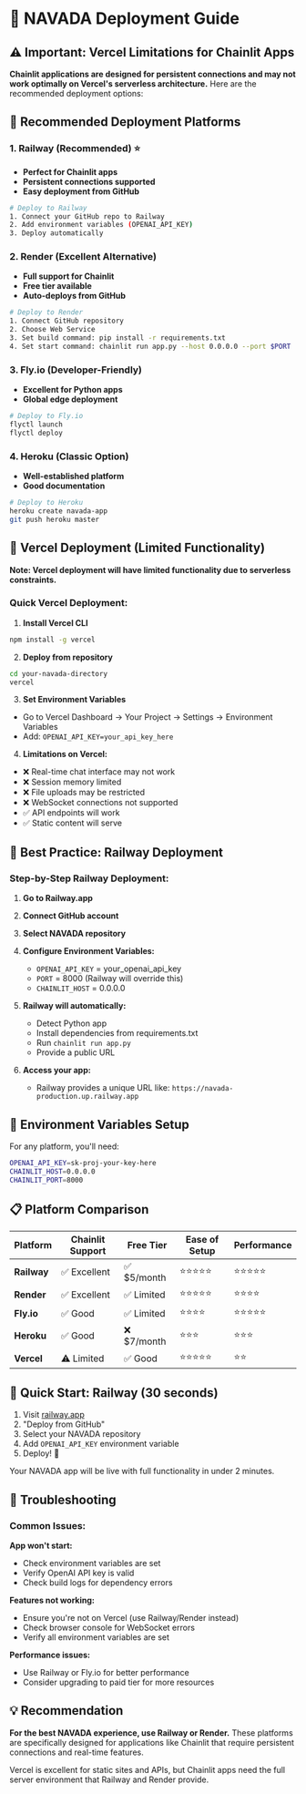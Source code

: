 # 🚀 NAVADA Deployment Guide

## ⚠️ **Important: Vercel Limitations for Chainlit Apps**

**Chainlit applications are designed for persistent connections and may not work optimally on Vercel's serverless architecture.** Here are the recommended deployment options:

## 🎯 **Recommended Deployment Platforms**

### 1. **Railway (Recommended) ⭐**
- **Perfect for Chainlit apps**
- **Persistent connections supported**
- **Easy deployment from GitHub**

```bash
# Deploy to Railway
1. Connect your GitHub repo to Railway
2. Add environment variables (OPENAI_API_KEY)
3. Deploy automatically
```

### 2. **Render (Excellent Alternative)**
- **Full support for Chainlit**
- **Free tier available**
- **Auto-deploys from GitHub**

```bash
# Deploy to Render
1. Connect GitHub repository
2. Choose Web Service
3. Set build command: pip install -r requirements.txt
4. Set start command: chainlit run app.py --host 0.0.0.0 --port $PORT
```

### 3. **Fly.io (Developer-Friendly)**
- **Excellent for Python apps**
- **Global edge deployment**

```bash
# Deploy to Fly.io
flyctl launch
flyctl deploy
```

### 4. **Heroku (Classic Option)**
- **Well-established platform**
- **Good documentation**

```bash
# Deploy to Heroku
heroku create navada-app
git push heroku master
```

## 🔧 **Vercel Deployment (Limited Functionality)**

**Note: Vercel deployment will have limited functionality due to serverless constraints.**

### Quick Vercel Deployment:

1. **Install Vercel CLI**
```bash
npm install -g vercel
```

2. **Deploy from repository**
```bash
cd your-navada-directory
vercel
```

3. **Set Environment Variables**
- Go to Vercel Dashboard → Your Project → Settings → Environment Variables
- Add: `OPENAI_API_KEY=your_api_key_here`

4. **Limitations on Vercel:**
- ❌ Real-time chat interface may not work
- ❌ Session memory limited
- ❌ File uploads may be restricted
- ❌ WebSocket connections not supported
- ✅ API endpoints will work
- ✅ Static content will serve

## 🌟 **Best Practice: Railway Deployment**

### Step-by-Step Railway Deployment:

1. **Go to Railway.app**
2. **Connect GitHub account**
3. **Select NAVADA repository**
4. **Configure Environment Variables:**
   - `OPENAI_API_KEY` = your_openai_api_key
   - `PORT` = 8000 (Railway will override this)
   - `CHAINLIT_HOST` = 0.0.0.0

5. **Railway will automatically:**
   - Detect Python app
   - Install dependencies from requirements.txt
   - Run `chainlit run app.py`
   - Provide a public URL

6. **Access your app:**
   - Railway provides a unique URL like: `https://navada-production.up.railway.app`

## 🔐 **Environment Variables Setup**

For any platform, you'll need:

```bash
OPENAI_API_KEY=sk-proj-your-key-here
CHAINLIT_HOST=0.0.0.0
CHAINLIT_PORT=8000
```

## 📋 **Platform Comparison**

| Platform | Chainlit Support | Free Tier | Ease of Setup | Performance |
|----------|------------------|-----------|---------------|-------------|
| **Railway** | ✅ Excellent | ✅ $5/month | ⭐⭐⭐⭐⭐ | ⭐⭐⭐⭐⭐ |
| **Render** | ✅ Excellent | ✅ Limited | ⭐⭐⭐⭐⭐ | ⭐⭐⭐⭐ |
| **Fly.io** | ✅ Good | ✅ Limited | ⭐⭐⭐⭐ | ⭐⭐⭐⭐⭐ |
| **Heroku** | ✅ Good | ❌ $7/month | ⭐⭐⭐ | ⭐⭐⭐ |
| **Vercel** | ⚠️ Limited | ✅ Good | ⭐⭐⭐⭐⭐ | ⭐⭐ |

## 🚀 **Quick Start: Railway (30 seconds)**

1. Visit [railway.app](https://railway.app)
2. "Deploy from GitHub"
3. Select your NAVADA repository
4. Add `OPENAI_API_KEY` environment variable
5. Deploy! 🎉

Your NAVADA app will be live with full functionality in under 2 minutes.

## 🐛 **Troubleshooting**

### Common Issues:

**App won't start:**
- Check environment variables are set
- Verify OpenAI API key is valid
- Check build logs for dependency errors

**Features not working:**
- Ensure you're not on Vercel (use Railway/Render instead)
- Check browser console for WebSocket errors
- Verify all environment variables are set

**Performance issues:**
- Use Railway or Fly.io for better performance
- Consider upgrading to paid tier for more resources

## 💡 **Recommendation**

**For the best NAVADA experience, use Railway or Render.** These platforms are specifically designed for applications like Chainlit that require persistent connections and real-time features.

Vercel is excellent for static sites and APIs, but Chainlit apps need the full server environment that Railway and Render provide.